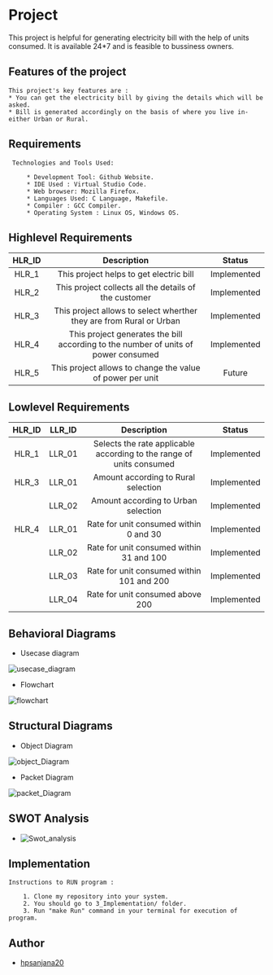 # **Project**    

This project is helpful for generating electricity bill with the help of units consumed.
It is available 24*7 and is feasible to bussiness owners.
 
 ## **Features of the project**
 ```     
 This project's key features are :
 * You can get the electricity bill by giving the details which will be asked.
 * Bill is generated accordingly on the basis of where you live in-either Urban or Rural.
 
 ```
## **Requirements**
     Technologies and Tools Used:
     
         * Development Tool: Github Website.
         * IDE Used : Virtual Studio Code.
         * Web browser: Mozilla Firefox.
         * Languages Used: C Language, Makefile.
         * Compiler : GCC Compiler.
         * Operating System : Linux OS, Windows OS.     
## Highlevel Requirements
|HLR_ID|Description|Status|
|:--:|:--:|:--:|
|HLR_1|This project helps to get electric bill|Implemented|
|HLR_2|This project  collects all the details of the customer|Implemented|
|HLR_3|This project allows to select wherther they are from Rural or Urban|Implemented|
|HLR_4|This project generates the bill according to the number of units of power consumed|Implemented|
|HLR_5|This project allows to change the value of power per unit|Future|

    
## Lowlevel Requirements
|HLR_ID|LLR_ID|Description|Status|
|:--:|:--:|:--:|:--:|
|HLR_1|LLR_01|Selects the rate applicable according to the range of units consumed|Implemented|
|HLR_3|LLR_01|Amount according to Rural selection|Implemented|
||LLR_02|Amount according to Urban selection|Implemented|
|HLR_4|LLR_01|Rate for unit consumed within 0 and 30|Implemented|
||LLR_02|Rate for unit consumed within 31 and 100|Implemented|
||LLR_03|Rate for unit consumed within 101 and 200|Implemented|
||LLR_04|Rate for unit consumed above 200|Implemented|

## Behavioral Diagrams


* Usecase diagram

![usecase_diagram](https://github.com/hpsanjana20/M1_Electricity_Bill/blob/main/2_Architecture/usecase_diagram.drawio.png)



* Flowchart

![flowchart](https://github.com/hpsanjana20/M1_Electricity_Bill/blob/main/2_Architecture/flowchart.drawio.png)


## Structural Diagrams

* Object Diagram

![object_Diagram](https://github.com/hpsanjana20/M1_Electricity_Bill/blob/main/2_Architecture/object_diagram.drawio.png)

* Packet Diagram

![packet_Diagram](https://github.com/hpsanjana20/M1_Electricity_Bill/blob/main/2_Architecture/packet_diagram.drawio.png)

## SWOT Analysis

* ![Swot_analysis](https://github.com/hpsanjana20/M1_Electricity_Bill/blob/main/6_ImagesAndVideos/SWOT%20Analysis.png)


## Implementation
    Instructions to RUN program :
    
        1. Clone my repository into your system.
        2. You should go to 3_Implementation/ folder.
        3. Run "make Run" command in your terminal for execution of program.
        
## Author
- [hpsanjana20](https://github.com/hpsanjana20)
        
 
        
